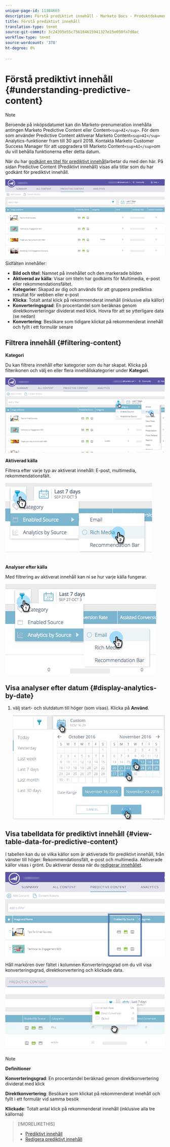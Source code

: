 ```yaml
---
unique-page-id: 11384665
description: Förstå prediktivt innehåll - Marketo Docs - Produktdokumentation
title: Förstå prediktivt innehåll
translation-type: tm+mt
source-git-commit: 3c24395e55c756184615941327e15e050fa7d0ac
workflow-type: tm+mt
source-wordcount: '378'
ht-degree: 0%

---
```



# Förstå prediktivt innehåll {#understanding-predictive-content}

>[!NOTE]
>
>Beroende på inköpsdatumet kan din Marketo-prenumeration innehålla antingen Marketo Predictive Content eller Content`<sup>AI</sup>`. För dem som använder Predictive Content aktiverar Marketo Content`<sup>AI</sup>` Analytics-funktioner fram till 30 april 2018. Kontakta Marketo Customer Success Manager för att uppgradera till Marketo Content`<sup>AI</sup>`om du vill behålla funktionerna efter detta datum.

När du har [godkänt en titel för prediktivt innehåll](//help/marketo/product-docs/predictive-content/working-with-all-content/approve-a-title-for-predictive-content.md)arbetar du med den här. På sidan Predictive Content (Prediktivt innehåll) visas alla titlar som du har godkänt för prediktivt innehåll.

![](assets/image2017-10-3-9-3a21-3a38.png)

Sidfälten innehåller:

* **Bild och titel**: Namnet på innehållet och den markerade bilden
* **Aktiverad av källa**: Visar om titeln har godkänts för Multimedia, e-post eller rekommendationsfältet.
* **Kategorier**: Skapad av dig och används för att gruppera prediktiva resultat för webben eller e-post
* **Klicka**: Totalt antal klick på rekommenderat innehåll (inklusive alla källor)
* **Konverteringsgrad**: En procentandel som beräknas genom direktkonverteringar dividerat med klick. Hovra för att se ytterligare data (se nedan)
* **Konvertering**: Besökare som tidigare klickat på rekommenderat innehåll och fyllt i ett formulär senare

## Filtrera innehåll {#filtering-content}

**Kategori**

Du kan filtrera innehåll efter kategorier som du har skapat. Klicka på filterikonen och välj en eller flera innehållskategorier under **Kategori**.

![](assets/image2017-10-3-9-3a24-3a38.png)

**Aktiverad källa**

Filtrera efter varje typ av aktiverat innehåll: E-post, multimedia, rekommendationsfält.

![](assets/image2017-10-3-9-3a25-3a9.png)

**Analyser efter källa**

Med filtrering av aktiverat innehåll kan ni se hur varje källa fungerar.

![](assets/image2017-10-3-9-3a25-3a34.png)

## Visa analyser efter datum {#display-analytics-by-date}

1. välj start- och slutdatum till höger (som visas). Klicka på **Använd**.

   ![](assets/predictive-content-filter-by-date-hands.png)

## Visa tabelldata för prediktivt innehåll {#view-table-data-for-predictive-content}

I tabellen kan du se vilka källor som är aktiverade för prediktivt innehåll, från vänster till höger: Rekommendationsfält, e-post och multimedia. Aktiverade källor visas i grönt. Du aktiverar dessa när du [redigerar innehållet](http://docs.marketo.com/display/docs/edit+predictive+content).

![](assets/image2017-10-3-9-3a26-3a25.png)

Håll markören över fältet i kolumnen Konverteringsgrad om du vill visa konverteringsgrad, direktkonvertering och klickade data.

![](assets/predictive-content-conversion-rate-popup-hand.png)

>[!NOTE]
>
>**Definitioner**
>
>**Konverteringsgrad**: En procentandel beräknad genom direktkonvertering dividerat med klick
>
>**Direktkonvertering**: Besökare som klickat på rekommenderat innehåll och fyllt i ett formulär vid samma besök
>
>**Klickade**: Totalt antal klick på rekommenderat innehåll (inklusive alla tre källorna)

>[!MORELIKETHIS]
>
>* [Prediktivt innehåll](http://docs.marketo.com/display/docs/predictive+content)
>* [Redigera prediktivt innehåll](http://docs.marketo.com/display/docs/edit+predictive+content)

